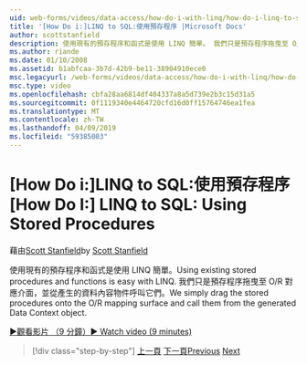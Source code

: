 ```yaml
---
uid: web-forms/videos/data-access/how-do-i-with-linq/how-do-i-linq-to-sql-using-stored-procedures
title: '[How Do i:]LINQ to SQL:使用預存程序 |Microsoft Docs'
author: scottstanfield
description: 使用現有的預存程序和函式是使用 LINQ 簡單。 我們只是預存程序拖曳至 O/R 對應介面，並從 ge 呼叫它們...
ms.author: riande
ms.date: 01/10/2008
ms.assetid: b1abfcaa-3b7d-42b9-be11-38904910ece0
msc.legacyurl: /web-forms/videos/data-access/how-do-i-with-linq/how-do-i-linq-to-sql-using-stored-procedures
msc.type: video
ms.openlocfilehash: cbfa28aa6814df404337a8a5d739e2b3c15d31a5
ms.sourcegitcommit: 0f1119340e4464720cfd16d0ff15764746ea1fea
ms.translationtype: MT
ms.contentlocale: zh-TW
ms.lasthandoff: 04/09/2019
ms.locfileid: "59385003"
---
```

# <a name="how-do-i-linq-to-sql-using-stored-procedures"></a><span data-ttu-id="99211-104">[How Do i:]LINQ to SQL:使用預存程序</span><span class="sxs-lookup"><span data-stu-id="99211-104">[How Do I:] LINQ to SQL: Using Stored Procedures</span></span>

<span data-ttu-id="99211-105">藉由[Scott Stanfield](https://github.com/scottstanfield)</span><span class="sxs-lookup"><span data-stu-id="99211-105">by [Scott Stanfield](https://github.com/scottstanfield)</span></span>

<span data-ttu-id="99211-106">使用現有的預存程序和函式是使用 LINQ 簡單。</span><span class="sxs-lookup"><span data-stu-id="99211-106">Using existing stored procedures and functions is easy with LINQ.</span></span> <span data-ttu-id="99211-107">我們只是預存程序拖曳至 O/R 對應介面，並從產生的資料內容物件呼叫它們。</span><span class="sxs-lookup"><span data-stu-id="99211-107">We simply drag the stored procedures onto the O/R mapping surface and call them from the generated Data Context object.</span></span>

[<span data-ttu-id="99211-108">&#9654;觀看影片 （9 分鐘）</span><span class="sxs-lookup"><span data-stu-id="99211-108">&#9654; Watch video (9 minutes)</span></span>](https://channel9.msdn.com/Blogs/ASP-NET-Site-Videos/how-do-i-linq-to-sql-using-stored-procedures)

> [!div class="step-by-step"]
> <span data-ttu-id="99211-109">[上一頁](how-do-i-linq-to-sql-custom-linqdatasource.md)
> [下一頁](how-do-i-linq-to-sql-updating-with-stored-procedures.md)</span><span class="sxs-lookup"><span data-stu-id="99211-109">[Previous](how-do-i-linq-to-sql-custom-linqdatasource.md)
[Next](how-do-i-linq-to-sql-updating-with-stored-procedures.md)</span></span>
